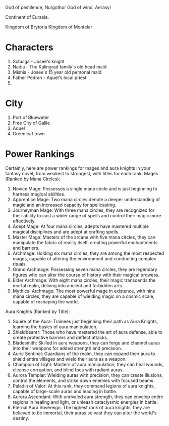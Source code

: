 God of pestilence, Nurgothor
God of wind, Aerasyl

Continent of Eurasia.

Kingdom of Brytoria
Kingdom of Montelar

# Characters
1. Schulga  - Josee's knight
2. Nadia  - The Kalingrad family's old head maid
3. Mishia  - Josee's 15 year old personal maid
4. Father Pedran  - Aquel's local priest
5. 


# City
1. Port of Bluewater
2. Free City of Galile
3. Aquel
4. Greenleaf town



# Power Rankings
Certainly, here are power rankings for mages and aura knights in your fantasy novel, from weakest to strongest, with titles for each rank:
Mages (Ranked by Mana Circles):
1. Novice Mage: Possesses a single mana circle and is just beginning to harness magical abilities.
2. Apprentice Mage: Two mana circles denote a deeper understanding of magic and an increased capacity for spellcasting.
3. Journeyman Mage: With three mana circles, they are recognized for their ability to cast a wider range of spells and control their magic more effectively.
4. Adept Mage: At four mana circles, adepts have mastered multiple magical disciplines and are adept at crafting spells.
5. Master Mage: Masters of the arcane with five mana circles, they can manipulate the fabric of reality itself, creating powerful enchantments and barriers.
6. Archmage: Holding six mana circles, they are among the most respected mages, capable of altering the environment and conducting complex rituals.
7. Grand Archmage: Possessing seven mana circles, they are legendary figures who can alter the course of history with their magical prowess.
8. Elder Archmage: With eight mana circles, their magic transcends the mortal realm, delving into ancient and forbidden arts.
9. Mythical Archmage: The most powerful mage in existence, with nine mana circles, they are capable of wielding magic on a cosmic scale, capable of reshaping the world.


Aura Knights (Ranked by Title):
1. Squire of the Aura: Trainees just beginning their path as Aura Knights, learning the basics of aura manipulation.
2. Shieldbearer: Those who have mastered the art of aura defense, able to create protective barriers and deflect attacks.
3. Bladesmith: Skilled in aura weapons, they can forge and channel auras into their weapons for added strength and precision.
4. Auric Sentinel: Guardians of the realm, they can expand their aura to shield entire villages and wield their aura as a weapon.
5. Champion of Light: Masters of aura manipulation, they can heal wounds, cleanse corruption, and blind foes with radiant auras.
6. Aurora Templar: Wielding auras with precision, they can create illusions, control the elements, and strike down enemies with focused beams.
7. Paladin of Valor: At this rank, they command legions of aura knights, capable of large-scale auras and leading in battle.
8. Aurora Ascendant: With unrivaled aura strength, they can envelop entire regions in healing and light, or unleash cataclysmic energies in battle.
9. Eternal Aura Sovereign: The highest rank of aura knights, they are believed to be immortal, their auras so vast they can alter the world's destiny.

